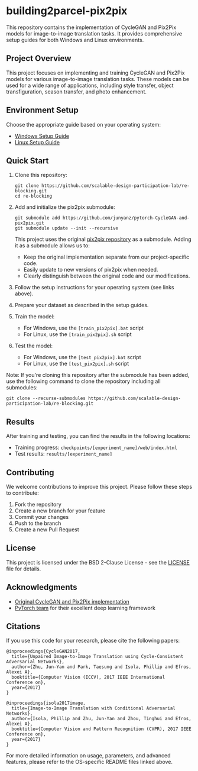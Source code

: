 # building2parcel-pix2pix

This repository contains the implementation of CycleGAN and Pix2Pix models for image-to-image translation tasks. It provides comprehensive setup guides for both Windows and Linux environments.

## Project Overview

This project focuses on implementing and training CycleGAN and Pix2Pix models for various image-to-image translation tasks. These models can be used for a wide range of applications, including style transfer, object transfiguration, season transfer, and photo enhancement.

## Environment Setup

Choose the appropriate guide based on your operating system:

- [Windows Setup Guide](./docs/Windows_README.md)
- [Linux Setup Guide](./docs/Linux_README.md)

## Quick Start

1. Clone this repository:

   ```
   git clone https://github.com/scalable-design-participation-lab/re-blocking.git
   cd re-blocking
   ```

2. Add and initialize the pix2pix submodule:

   ```
   git submodule add https://github.com/junyanz/pytorch-CycleGAN-and-pix2pix.git
   git submodule update --init --recursive
   ```

   This project uses the original [pix2pix repository](https://github.com/junyanz/pytorch-CycleGAN-and-pix2pix) as a submodule. Adding it as a submodule allows us to:

   - Keep the original implementation separate from our project-specific code.
   - Easily update to new versions of pix2pix when needed.
   - Clearly distinguish between the original code and our modifications.

3. Follow the setup instructions for your operating system (see links above).

4. Prepare your dataset as described in the setup guides.

5. Train the model:

   - For Windows, use the `[train_pix2pix].bat` script
   - For Linux, use the `[train_pix2pix].sh` script

6. Test the model:
   - For Windows, use the `[test_pix2pix].bat` script
   - For Linux, use the `[test_pix2pix].sh` script

Note: If you're cloning this repository after the submodule has been added, use the following command to clone the repository including all submodules:

```
git clone --recurse-submodules https://github.com/scalable-design-participation-lab/re-blocking.git
```

## Results

After training and testing, you can find the results in the following locations:

- Training progress: `checkpoints/[experiment_name]/web/index.html`
- Test results: `results/[experiment_name]`

## Contributing

We welcome contributions to improve this project. Please follow these steps to contribute:

1. Fork the repository
2. Create a new branch for your feature
3. Commit your changes
4. Push to the branch
5. Create a new Pull Request

## License

This project is licensed under the BSD 2-Clause License - see the [LICENSE](LICENSE) file for details.

## Acknowledgments

- [Original CycleGAN and Pix2Pix implementation](https://github.com/junyanz/pytorch-CycleGAN-and-pix2pix)
- [PyTorch team](https://pytorch.org/) for their excellent deep learning framework

## Citations

If you use this code for your research, please cite the following papers:

```
@inproceedings{CycleGAN2017,
  title={Unpaired Image-to-Image Translation using Cycle-Consistent Adversarial Networks},
  author={Zhu, Jun-Yan and Park, Taesung and Isola, Phillip and Efros, Alexei A},
  booktitle={Computer Vision (ICCV), 2017 IEEE International Conference on},
  year={2017}
}

@inproceedings{isola2017image,
  title={Image-to-Image Translation with Conditional Adversarial Networks},
  author={Isola, Phillip and Zhu, Jun-Yan and Zhou, Tinghui and Efros, Alexei A},
  booktitle={Computer Vision and Pattern Recognition (CVPR), 2017 IEEE Conference on},
  year={2017}
}
```

For more detailed information on usage, parameters, and advanced features, please refer to the OS-specific README files linked above.
